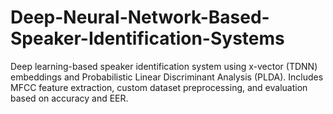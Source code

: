 # Deep-Neural-Network-Based-Speaker-Identification-Systems
Deep learning-based speaker identification system using x-vector (TDNN) embeddings and Probabilistic Linear Discriminant Analysis (PLDA). Includes MFCC feature extraction, custom dataset preprocessing, and evaluation based on accuracy and EER.

